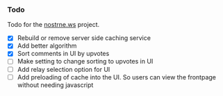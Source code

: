 ### Todo

Todo for the [nostrne.ws](https://nostrne.ws) project.

 - [x] Rebuild or remove server side caching service
 - [x] Add better algorithm 
 - [x] Sort comments in UI by upvotes
 - [ ] Make setting to change sorting to upvotes in UI
 - [ ] Add relay selection option for UI
 - [ ] Add preloading of cache into the UI. So users can view the frontpage without needing javascript
